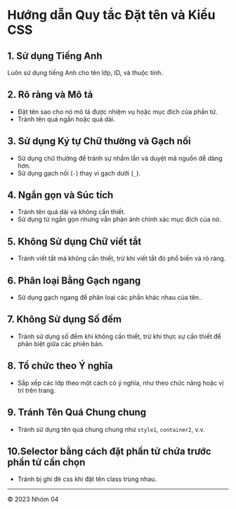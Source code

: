 # Hướng dẫn Quy tắc Đặt tên và Kiểu CSS

## 1. Sử dụng Tiếng Anh

Luôn sử dụng tiếng Anh cho tên lớp, ID, và thuộc tính.

## 2. Rõ ràng và Mô tả

- Đặt tên sao cho nó mô tả được nhiệm vụ hoặc mục đích của phần tử.
- Tránh tên quá ngắn hoặc quá dài.

## 3. Sử dụng Ký tự Chữ thường và Gạch nối

- Sử dụng chữ thường để tránh sự nhầm lẫn và duyệt mã nguồn dễ dàng hơn.
- Sử dụng gạch nối (`-`) thay vì gạch dưới (`_`).

## 4. Ngắn gọn và Súc tích

- Tránh tên quá dài và không cần thiết.
- Sử dụng từ ngắn gọn nhưng vẫn phản ánh chính xác mục đích của nó.

## 5. Không Sử dụng Chữ viết tắt

- Tránh viết tắt mà không cần thiết, trừ khi viết tắt đó phổ biến và rõ ràng.

## 6. Phân loại Bằng Gạch ngang

- Sử dụng gạch ngang để phân loại các phần khác nhau của tên..

## 7. Không Sử dụng Số đếm

- Tránh sử dụng số đếm khi không cần thiết, trừ khi thực sự cần thiết để phân biệt giữa các phiên bản.

## 8. Tổ chức theo Ý nghĩa

- Sắp xếp các lớp theo một cách có ý nghĩa, như theo chức năng hoặc vị trí trên trang.

## 9. Tránh Tên Quá Chung chung

- Tránh sử dụng tên quá chung chung như `style1`, `container2`, v.v.

## 10.Selector bằng cách đặt phần tử chứa trước phần tử cần chọn

- Tránh bị ghi đè css khi đặt tên class trùng nhau. 

---

© 2023 Nhóm 04
